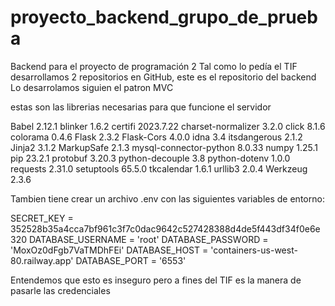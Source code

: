 # proyecto_backend_grupo_de_prueba
Backend para el proyecto de programación 2
Tal como lo pedía el TIF desarrollamos 2 repositorios en GitHub, este es el repositorio del backend
Lo desarrolamos siguien el patron MVC

estas son las librerias necesarias para que funcione el servidor

Babel                  2.12.1
blinker                1.6.2
certifi                2023.7.22
charset-normalizer     3.2.0
click                  8.1.6
colorama               0.4.6
Flask                  2.3.2
Flask-Cors             4.0.0
idna                   3.4
itsdangerous           2.1.2
Jinja2                 3.1.2
MarkupSafe             2.1.3
mysql-connector-python 8.0.33
numpy                  1.25.1
pip                    23.2.1
protobuf               3.20.3
python-decouple        3.8
python-dotenv          1.0.0
requests               2.31.0
setuptools             65.5.0
tkcalendar             1.6.1
urllib3                2.0.4
Werkzeug               2.3.6

Tambien tiene crear un archivo .env con  las siguientes variables de entorno:

SECRET_KEY = 352528b35a4cca7bf961c3f7c0dac9642c527428388d4de5f443df34f0e6e320
DATABASE_USERNAME = 'root'
DATABASE_PASSWORD = 'MoxOz0dFgb7VaTMDhFEi'
DATABASE_HOST = 'containers-us-west-80.railway.app'
DATABASE_PORT = '6553'

Entendemos que esto es inseguro pero a fines del TIF es la manera de pasarle las credenciales
